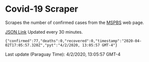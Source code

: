 # Covid-19 Scraper

Scrapes the number of confirmed cases from the [MSPBS](https://www.mspbs.gov.py/covid-19.php) web page.

[JSON Link](https://jmayalag.github.io/covid19-scrape/cases.json)
Updated every 30 minutes.
```
{"confirmed":77,"deaths":0,"recovered":0,"timestamp":"2020-04-02T17:05:57.320Z","pyt":"4/2/2020, 13:05:57 GMT-4"}
```
Last update (Paraguay Time): 4/2/2020, 13:05:57 GMT-4